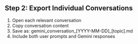 ## Step 2: Export Individual Conversations

1. Open each relevant conversation
2. Copy conversation content
3. Save as: gemini_conversation_[YYYY-MM-DD]_[topic].md
4. Include both user prompts and Gemini responses
